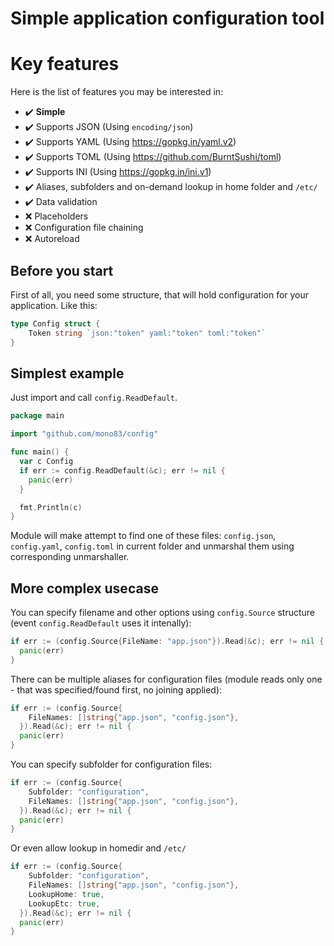 Simple application configuration tool
=====================================

# Key features

Here is the list of features you may be interested in:

- :heavy_check_mark: **Simple** 
- :heavy_check_mark: Supports JSON (Using `encoding/json`)
- :heavy_check_mark: Supports YAML (Using https://gopkg.in/yaml.v2)
- :heavy_check_mark: Supports TOML (Using https://github.com/BurntSushi/toml)
- :heavy_check_mark: Supports INI (Using https://gopkg.in/ini.v1)
- :heavy_check_mark: Aliases, subfolders and on-demand lookup in home folder and `/etc/`
- :heavy_check_mark: Data validation
- :x: Placeholders
- :x: Configuration file chaining
- :x: Autoreload

## Before you start

First of all, you need some structure, that will hold configuration
for your application. Like this:

```go
type Config struct {
    Token string `json:"token" yaml:"token" toml:"token"`
}
```

## Simplest example

Just import and call `config.ReadDefault`.

```go
package main

import "github.com/mono83/config"

func main() {
  var c Config
  if err := config.ReadDefault(&c); err != nil {
    panic(err)
  }

  fmt.Println(c)
}
```

Module will make attempt to find one of these files: `config.json`,
`config.yaml`, `config.toml` in current folder and unmarshal them using
corresponding unmarshaller.

## More complex usecase

You can specify filename and other options using `config.Source`
structure (event `config.ReadDefault` uses it intenally):

```go
if err := (config.Source{FileName: "app.json"}).Read(&c); err != nil {
  panic(err)
}
```

There can be multiple aliases for configuration files (module reads only
one - that was specified/found first, no joining applied):

```go
if err := (config.Source{
    FileNames: []string{"app.json", "config.json"},
  }).Read(&c); err != nil {
  panic(err)
}
```

You can specify subfolder for configuration files:

```go
if err := (config.Source{
    Subfolder: "configuration",
    FileNames: []string{"app.json", "config.json"},
  }).Read(&c); err != nil {
  panic(err)
}
```

Or even allow lookup in homedir and `/etc/`

```go
if err := (config.Source{
    Subfolder: "configuration",
    FileNames: []string{"app.json", "config.json"},
    LookupHome: true,
    LookupEtc: true,
  }).Read(&c); err != nil {
  panic(err)
}
```
